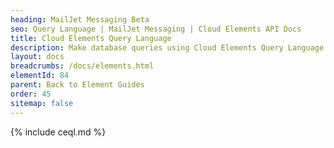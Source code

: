 ```yaml
---
heading: MailJet Messaging Beta
seo: Query Language | MailJet Messaging | Cloud Elements API Docs
title: Cloud Elements Query Language
description: Make database queries using Cloud Elements Query Language.
layout: docs
breadcrumbs: /docs/elements.html
elementId: 84
parent: Back to Element Guides
order: 45
sitemap: false
---
```


{% include ceql.md %}

